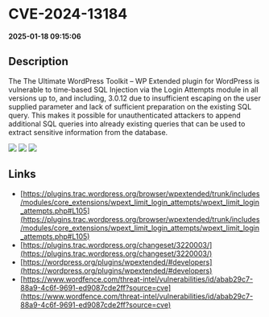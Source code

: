 # CVE-2024-13184

**2025-01-18 09:15:06**

## Description
The The Ultimate WordPress Toolkit – WP Extended plugin for WordPress is vulnerable to time-based SQL Injection via the Login Attempts module in all versions up to, and including, 3.0.12 due to insufficient escaping on the user supplied parameter and lack of sufficient preparation on the existing SQL query.  This makes it possible for unauthenticated attackers to append additional SQL queries into already existing queries that can be used to extract sensitive information from the database.

![](https://img.shields.io/static/v1?label=Score&message=7.5&color=red)
![](https://img.shields.io/static/v1?label=Severity&message=HIGH&color=red)
![](https://img.shields.io/static/v1?label=CWE&message=SQL&color=green)

## Links
- [https://plugins.trac.wordpress.org/browser/wpextended/trunk/includes/modules/core_extensions/wpext_limit_login_attempts/wpext_limit_login_attempts.php#L105](https://plugins.trac.wordpress.org/browser/wpextended/trunk/includes/modules/core_extensions/wpext_limit_login_attempts/wpext_limit_login_attempts.php#L105)
- [https://plugins.trac.wordpress.org/changeset/3220003/](https://plugins.trac.wordpress.org/changeset/3220003/)
- [https://wordpress.org/plugins/wpextended/#developers](https://wordpress.org/plugins/wpextended/#developers)
- [https://www.wordfence.com/threat-intel/vulnerabilities/id/abab29c7-88a9-4c6f-9691-ed9087cde2ff?source=cve](https://www.wordfence.com/threat-intel/vulnerabilities/id/abab29c7-88a9-4c6f-9691-ed9087cde2ff?source=cve)
